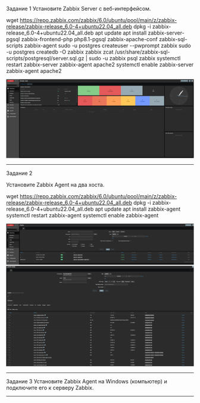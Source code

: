 Задание 1
Установите Zabbix Server с веб-интерфейсом.

wget https://repo.zabbix.com/zabbix/6.0/ubuntu/pool/main/z/zabbix-release/zabbix-release_6.0-4+ubuntu22.04_all.deb
dpkg -i zabbix-release_6.0-4+ubuntu22.04_all.deb
apt update
apt install zabbix-server-pgsql zabbix-frontend-php php8.1-pgsql zabbix-apache-conf zabbix-sql-scripts zabbix-agent
sudo -u postgres createuser --pwprompt zabbix
sudo -u postgres createdb -O zabbix zabbix
zcat /usr/share/zabbix-sql-scripts/postgresql/server.sql.gz | sudo -u zabbix psql zabbix
systemctl restart zabbix-server zabbix-agent apache2
systemctl enable zabbix-server zabbix-agent apache2

![Image alt](https://github.com/sibrael/git/blob/3fe30ee389a18c0f39bdacfd01f88a36a69b365a/zabbix.png)

---
Задание 2

Установите Zabbix Agent на два хоста.

wget https://repo.zabbix.com/zabbix/6.0/ubuntu/pool/main/z/zabbix-release/zabbix-release_6.0-4+ubuntu22.04_all.deb
dpkg -i zabbix-release_6.0-4+ubuntu22.04_all.deb
apt update
apt install zabbix-agent
systemctl restart zabbix-agent
systemctl enable zabbix-agent

![Image alt](https://github.com/sibrael/git/blob/3fe30ee389a18c0f39bdacfd01f88a36a69b365a/zabbix_2.png)
![Image alt](https://github.com/sibrael/git/blob/3fe30ee389a18c0f39bdacfd01f88a36a69b365a/zabbix_3.png)

---
Задание 3
Установите Zabbix Agent на Windows (компьютер) и подключите его к серверу Zabbix.


---
